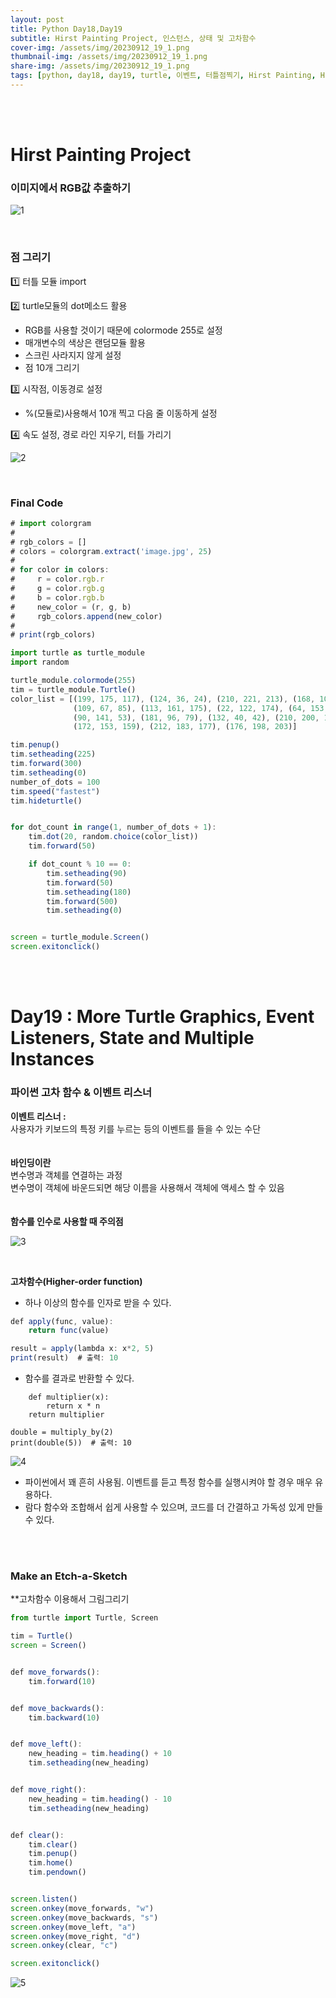 ```yaml
---
layout: post
title: Python Day18,Day19
subtitle: Hirst Painting Project, 인스턴스, 상태 및 고차함수
cover-img: /assets/img/20230912_19_1.png
thumbnail-img: /assets/img/20230912_19_1.png
share-img: /assets/img/20230912_19_1.png
tags: [python, day18, day19, turtle, 이벤트, 터틀점찍기, Hirst Painting, Higher order function, 바인딩, 에치어스케치, 고차함수]
---
```

<br><br>

# Hirst Painting Project  
  
### 이미지에서 RGB값 추출하기  
  
![1](/assets/img/20230912_18_1.png)  

<br>
  
### 점 그리기  
  
1️⃣ 터틀 모듈 import  
  
2️⃣ turtle모듈의 dot메소드 활용  
- RGB를 사용할 것이기 때문에 colormode 255로 설정  
- 매개변수의 색상은 랜덤모듈 활용  
- 스크린 사라지지 않게 설정  
- 점 10개 그리기  
  
3️⃣ 시작점, 이동경로 설정  
- %(모듈로)사용해서 10개 찍고 다음 줄 이동하게 설정  
  
4️⃣ 속도 설정, 경로 라인 지우기, 터틀 가리기  
  
![2](/assets/img/20230912_18_2.png)  
  
<br>
  
### Final Code  
  
```javascript
# import colorgram
#
# rgb_colors = []
# colors = colorgram.extract('image.jpg', 25)
#
# for color in colors:
#     r = color.rgb.r
#     g = color.rgb.g
#     b = color.rgb.b
#     new_color = (r, g, b)
#     rgb_colors.append(new_color)
#
# print(rgb_colors)

import turtle as turtle_module
import random

turtle_module.colormode(255)
tim = turtle_module.Turtle()
color_list = [(199, 175, 117), (124, 36, 24), (210, 221, 213), (168, 106, 57), (186, 158, 53), (6, 57, 83),
              (109, 67, 85), (113, 161, 175), (22, 122, 174), (64, 153, 138), (39, 36, 36), (76, 40, 48), (9, 67, 47),
              (90, 141, 53), (181, 96, 79), (132, 40, 42), (210, 200, 151), (141, 171, 155), (179, 201, 186),
              (172, 153, 159), (212, 183, 177), (176, 198, 203)]

tim.penup()
tim.setheading(225)
tim.forward(300)
tim.setheading(0)
number_of_dots = 100
tim.speed("fastest")
tim.hideturtle()


for dot_count in range(1, number_of_dots + 1):
    tim.dot(20, random.choice(color_list))
    tim.forward(50)

    if dot_count % 10 == 0:
        tim.setheading(90)
        tim.forward(50)
        tim.setheading(180)
        tim.forward(500)
        tim.setheading(0)


screen = turtle_module.Screen()
screen.exitonclick()

```  
<br><br>
  
# Day19 : More Turtle Graphics, Event Listeners, State and Multiple Instances  
  
### 파이썬 고차 함수 & 이벤트 리스너  
**이벤트 리스너 :**  
사용자가 키보드의 특정 키를 누르는 등의 이벤트를 들을 수 있는 수단  
<br>  
**바인딩이란**  
변수명과 객체를 연결하는 과정  
변수명이 객체에 바운드되면 해당 이름을 사용해서 객체에 액세스 할 수 있음  
<br>  
**함수를 인수로 사용할 때 주의점**  
  
![3](/assets/img/20230912_19_1.png)  

<br>  

**고차함수(Higher-order function)**  
  
- 하나 이상의 함수를 인자로 받을 수 있다.  

```javascript
def apply(func, value):
    return func(value)

result = apply(lambda x: x*2, 5)
print(result)  # 출력: 10
```
- 함수를 결과로 반환할 수 있다.
```javascript def multiply_by(n):
    def multiplier(x):
        return x * n
    return multiplier

double = multiply_by(2)
print(double(5))  # 출력: 10
```
  
![4](/assets/img/20230912_19_2.png)  
  
- 파이썬에서 꽤 흔히 사용됨. 이벤트를 듣고 특정 함수를 실행시켜야 할 경우 매우 유용하다.  
- 람다 함수와 조합해서 쉽게 사용할 수 있으며, 코드를 더 간결하고 가독성 있게 만들 수 있다.  
  
<br><br>
  
### Make an Etch-a-Sketch  
  
**고차함수 이용해서 그림그리기  

```javascript  
from turtle import Turtle, Screen

tim = Turtle()
screen = Screen()


def move_forwards():
    tim.forward(10)


def move_backwards():
    tim.backward(10)


def move_left():
    new_heading = tim.heading() + 10
    tim.setheading(new_heading)


def move_right():
    new_heading = tim.heading() - 10
    tim.setheading(new_heading)


def clear():
    tim.clear()
    tim.penup()
    tim.home()
    tim.pendown()


screen.listen()
screen.onkey(move_forwards, "w")
screen.onkey(move_backwards, "s")
screen.onkey(move_left, "a")
screen.onkey(move_right, "d")
screen.onkey(clear, "c")

screen.exitonclick()
```
  
![5](/assets/img/20230912_19_3.png)  

<br>
